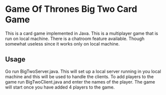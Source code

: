 # Game Of Thrones Big Two Card Game
This is a card game implemented in Java. This is a multiplayer game
that is run on local machine. There is a chatroom feature available. Though
somewhat useless since it works only on local machine. 

## Usage

Go run BigTwoServer.java. 
This will set up a local server running in you local machine and this will be used to handle the clients.
To add players to the game run BigTwoClient.java and enter the names of the player. The game will start once you have added 4 players to the game.